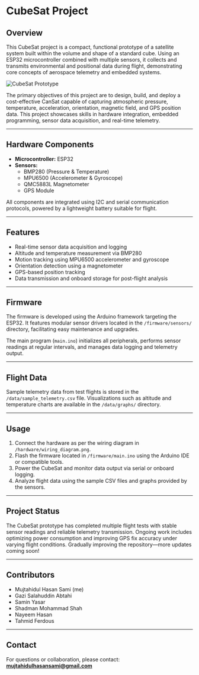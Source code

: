 # CubeSat Project

## Overview

This CubeSat project is a compact, functional prototype of a satellite system built within the volume and shape of a standard cube. Using an ESP32 microcontroller combined with multiple sensors, it collects and transmits environmental and positional data during flight, demonstrating core concepts of aerospace telemetry and embedded systems.

![CubeSat Prototype](images/cubesat.png)

The primary objectives of this project are to design, build, and deploy a cost-effective CanSat capable of capturing atmospheric pressure, temperature, acceleration, orientation, magnetic field, and GPS position data. This project showcases skills in hardware integration, embedded programming, sensor data acquisition, and real-time telemetry.

---

## Hardware Components

- **Microcontroller:** ESP32  
- **Sensors:**  
  - BMP280 (Pressure & Temperature)  
  - MPU6500 (Accelerometer & Gyroscope)  
  - QMC5883L Magnetometer  
  - GPS Module  

All components are integrated using I2C and serial communication protocols, powered by a lightweight battery suitable for flight.

---

## Features

- Real-time sensor data acquisition and logging  
- Altitude and temperature measurement via BMP280  
- Motion tracking using MPU6500 accelerometer and gyroscope  
- Orientation detection using a magnetometer  
- GPS-based position tracking  
- Data transmission and onboard storage for post-flight analysis  

---

## Firmware

The firmware is developed using the Arduino framework targeting the ESP32. It features modular sensor drivers located in the `/firmware/sensors/` directory, facilitating easy maintenance and upgrades.

The main program (`main.ino`) initializes all peripherals, performs sensor readings at regular intervals, and manages data logging and telemetry output.

---

## Flight Data

Sample telemetry data from test flights is stored in the `/data/sample_telemetry.csv` file. Visualizations such as altitude and temperature charts are available in the `/data/graphs/` directory.

---

## Usage

1. Connect the hardware as per the wiring diagram in `/hardware/wiring_diagram.png`.  
2. Flash the firmware located in `/firmware/main.ino` using the Arduino IDE or compatible tools.  
3. Power the CubeSat and monitor data output via serial or onboard logging.  
4. Analyze flight data using the sample CSV files and graphs provided by the sensors. 

---

## Project Status

The CubeSat prototype has completed multiple flight tests with stable sensor readings and reliable telemetry transmission. Ongoing work includes optimizing power consumption and improving GPS fix accuracy under varying flight conditions. Gradually improving the repository—more updates coming soon!

---

## Contributors

- Mujtahidul Hasan Sami (me)  
- Gazi Salahuddin Abtahi  
- Samin Yasar  
- Shadman Mohammad Shah  
- Nayeem Hasan  
- Tahmid Ferdous

---

## Contact

For questions or collaboration, please contact: **mujtahidulhasansami@gmail.com**
